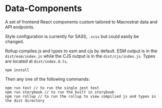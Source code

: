 # Data-Components

A set of frontend React components custom tailored to Macrostrat data and API endpoints.

Style configuration is currently for SASS, `.scss` but could easily be changed.

Rollup compiles js and types to esm and cjs by default. ESM output is in the `dist/esm/index.js` while the CJS output is in the `dist/cjs/index.js`. Types are located at `dist/index.d.ts`.

```
npm install
```

Then any one of the following commands:

```
npm run test // to run the single jest test
npm run storybook // to run the built in storybook
npm run rollup // to run the rollup to view compilied js and types in the dist directory
```
